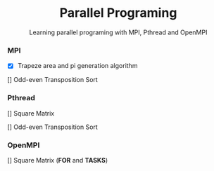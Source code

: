 <h1 align="center"> Parallel Programing </h1>


<p align="center"> Learning parallel programing with MPI, Pthread and OpenMPI </p>


### MPI

- [x] Trapeze area and pi generation algorithm

[] Odd-even Transposition Sort


### Pthread

[] Square Matrix

[] Odd-even Transposition Sort

### OpenMPI

[] Square Matrix (**FOR** and **TASKS**)

